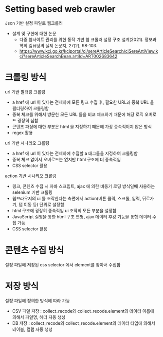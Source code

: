 # Setting based web crawler

Json 기반 설정 파일로  웹크롤러

- 설계 및 구현에 대한 논문 
  - 다중 웹사이트 관리를 위한 동작 기반 웹 크롤러 설정 구조 설계(2021). 정보과학회 컴퓨팅의 실제 논문지, 27(2), 98-103.
  - https://www.kci.go.kr/kciportal/ci/sereArticleSearch/ciSereArtiView.kci?sereArticleSearchBean.artiId=ART002683642

# 크롤링 방식 
url 기반 필터링 크롤링
- a href 에 url 이 있다는 전제하에 모든 링크 수집 후, 필요한 URL과 중복 URL 을 필터링하여 크롤링함
- 중복 체크를 위해서 방문한 모든 URL 들을 비교 체크하기 때문에 해당 로직 오버로드 굉장히 심함
- 콘텐츠 파싱에 대한 부분은 html 을 지정하기 때문에 가장 종속적이지 않은 방식
- regex 활용

url 기반 시나리오 크롤링
- a href 에 url 이 있다는 전제하에 수집할 a 태그들을 지정하여 크롤링함
- 중복 체크 없어서 오버로드는 없지만 html 구조에 더 종속적임
- CSS selector 활용

action 기반 시나리오 크롤링
- 링크, 콘텐츠 수집 시 자바 스크립트, ajax 에 의한 비동기 로딩 방식일때 사용하는 selenium 기반 크롤링
- 웹브라우저의 ui 를 조작한다는 측면에서 action(버튼 클릭, 스크롤, 입력, 뒤로가기, 탭 이동 등) 단위로 설정함
- html 구조에 굉장히 종속적임 ui 조작의 모든 부분을 설정함
- JavaScript 실행을 통한 html 구조 변형, ajax 데이터 후킹 기능을 통합 데이터 수집 가능
- CSS selector 활용

# 콘텐츠 수집 방식
설정 파일에 저장된 css selector 에서 element를 찾아서 수집함

# 저장 방식
설정 파일에 정의한 방식에 따라 가능
- CSV 파일 저장 : collect_recode와 collect_recode.element의 데이터 이름에 의해서 파일명, 헤더 자동 생성
- DB 저장 : collect_recode와 collect_recode.element의 데이터 타입에 의해서 테이블, 컬럼 자동 생성
